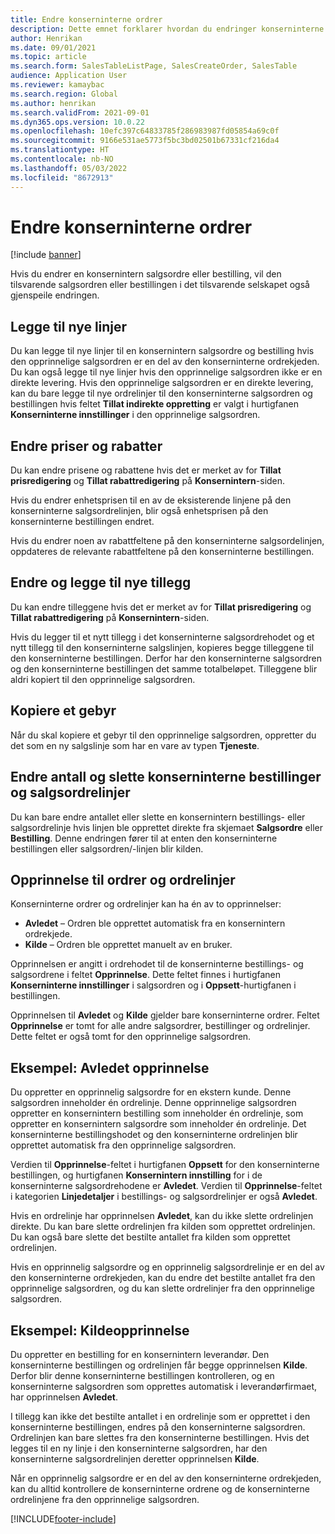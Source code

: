 ```yaml
---
title: Endre konserninterne ordrer
description: Dette emnet forklarer hvordan du endringer konserninterne ordrer
author: Henrikan
ms.date: 09/01/2021
ms.topic: article
ms.search.form: SalesTableListPage, SalesCreateOrder, SalesTable
audience: Application User
ms.reviewer: kamaybac
ms.search.region: Global
ms.author: henrikan
ms.search.validFrom: 2021-09-01
ms.dyn365.ops.version: 10.0.22
ms.openlocfilehash: 10efc397c64833785f286983987fd05854a69c0f
ms.sourcegitcommit: 9166e531ae5773f5bc3bd02501b67331cf216da4
ms.translationtype: HT
ms.contentlocale: nb-NO
ms.lasthandoff: 05/03/2022
ms.locfileid: "8672913"
---
```

# <a name="change-intercompany-orders"></a>Endre konserninterne ordrer

[!include [banner](../../includes/banner.md)]

Hvis du endrer en konsernintern salgsordre eller bestilling, vil den tilsvarende salgsordren eller bestillingen i det tilsvarende selskapet også gjenspeile endringen.

## <a name="adding-new-lines"></a>Legge til nye linjer

Du kan legge til nye linjer til en konsernintern salgsordre og bestilling hvis den opprinnelige salgsordren er en del av den konserninterne ordrekjeden. Du kan også legge til nye linjer hvis den opprinnelige salgsordren ikke er en direkte levering. Hvis den opprinnelige salgsordren er en direkte levering, kan du bare legge til nye ordrelinjer til den konserninterne salgsordren og bestillingen hvis feltet **Tillat indirekte oppretting** er valgt i hurtigfanen **Konserninterne innstillinger** i den opprinnelige salgsordren.

## <a name="changing-prices-and-discounts"></a>Endre priser og rabatter

Du kan endre prisene og rabattene hvis det er merket av for **Tillat prisredigering** og **Tillat rabattredigering** på **Konsernintern**-siden.

Hvis du endrer enhetsprisen til en av de eksisterende linjene på den konserninterne salgsordrelinjen, blir også enhetsprisen på den konserninterne bestillingen endret.

Hvis du endrer noen av rabattfeltene på den konserninterne salgsordelinjen, oppdateres de relevante rabattfeltene på den konserninterne bestillingen.

## <a name="changing-and-adding-new-charges"></a>Endre og legge til nye tillegg

Du kan endre tilleggene hvis det er merket av for **Tillat prisredigering** og **Tillat rabattredigering** på **Konsernintern**-siden.

Hvis du legger til et nytt tillegg i det konserninterne salgsordrehodet og et nytt tillegg til den konserninterne salgslinjen, kopieres begge tilleggene til den konserninterne bestillingen. Derfor har den konserninterne salgsordren og den konserninterne bestillingen det samme totalbeløpet. Tilleggene blir aldri kopiert til den opprinnelige salgsordren.

## <a name="copying-a-fee"></a>Kopiere et gebyr

Når du skal kopiere et gebyr til den opprinnelige salgsordren, oppretter du det som en ny salgslinje som har en vare av typen **Tjeneste**.

## <a name="changing-quantities-and-deleting-intercompany-purchases-and-sales-order-lines"></a>Endre antall og slette konserninterne bestillinger og salgsordrelinjer

Du kan bare endre antallet eller slette en konsernintern bestillings- eller salgsordrelinje hvis linjen ble opprettet direkte fra skjemaet **Salgsordre** eller **Bestilling**. Denne endringen fører til at enten den konserninterne bestillingen eller salgsordren/-linjen blir kilden.

## <a name="origins-of-orders-and-order-lines"></a>Opprinnelse til ordrer og ordrelinjer

Konserninterne ordrer og ordrelinjer kan ha én av to opprinnelser:

- **Avledet** – Ordren ble opprettet automatisk fra en konsernintern ordrekjede.
- **Kilde** – Ordren ble opprettet manuelt av en bruker.

Opprinnelsen er angitt i ordrehodet til de konserninterne bestillings- og salgsordrene i feltet **Opprinnelse**. Dette feltet finnes i hurtigfanen **Konserninterne innstillinger** i salgsordren og i **Oppsett**-hurtigfanen i bestillingen.

Opprinnelsen til **Avledet** og **Kilde** gjelder bare konserninterne ordrer. Feltet **Opprinnelse** er tomt for alle andre salgsordrer, bestillinger og ordrelinjer. Dette feltet er også tomt for den opprinnelige salgsordren.

## <a name="example-derived-origin"></a>Eksempel: Avledet opprinnelse

Du oppretter en opprinnelig salgsordre for en ekstern kunde. Denne salgsordren inneholder én ordrelinje. Denne opprinnelige salgsordren oppretter en konsernintern bestilling som inneholder én ordrelinje, som oppretter en konsernintern salgsordre som inneholder én ordrelinje. Det konserninterne bestillingshodet og den konserninterne ordrelinjen blir opprettet automatisk fra den opprinnelige salgsordren.

Verdien til **Opprinnelse**-feltet i hurtigfanen **Oppsett** for den konserninterne bestillingen, og hurtigfanen **Konsernintern innstilling** for i de konserninterne salgsordrehodene er **Avledet**. Verdien til **Opprinnelse**-feltet i kategorien **Linjedetaljer** i bestillings- og salgsordrelinjer er også **Avledet**.

Hvis en ordrelinje har opprinnelsen **Avledet**, kan du ikke slette ordrelinjen direkte. Du kan bare slette ordrelinjen fra kilden som opprettet ordrelinjen. Du kan også bare slette det bestilte antallet fra kilden som opprettet ordrelinjen.

Hvis en opprinnelig salgsordre og en opprinnelig salgsordrelinje er en del av den konserninterne ordrekjeden, kan du endre det bestilte antallet fra den opprinnelige salgsordren, og du kan slette ordrelinjer fra den opprinnelige salgsordren.

## <a name="example-source-origin"></a>Eksempel: Kildeopprinnelse

Du oppretter en bestilling for en konsernintern leverandør. Den konserninterne bestillingen og ordrelinjen får begge opprinnelsen **Kilde**. Derfor blir denne konserninterne bestillingen kontrolleren, og en konserninterne salgsordren som opprettes automatisk i leverandørfirmaet, har opprinnelsen **Avledet**.

I tillegg kan ikke det bestilte antallet i en ordrelinje som er opprettet i den konserninterne bestillingen, endres på den konserninterne salgsordren. Ordrelinjen kan bare slettes fra den konserninterne bestillingen. Hvis det legges til en ny linje i den konserninterne salgsordren, har den konserninterne salgsordrelinjen deretter opprinnelsen **Kilde**.

Når en opprinnelig salgsordre er en del av den konserninterne ordrekjeden, kan du alltid kontrollere de konserninterne ordrene og de konserninterne ordrelinjene fra den opprinnelige salgsordren.

[!INCLUDE[footer-include](../../includes/footer-banner.md)]
